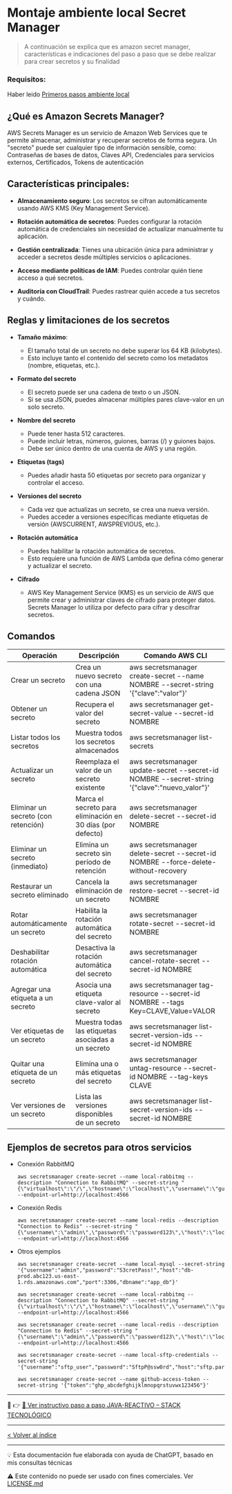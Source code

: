 # Montaje ambiente local Secret Manager
> A continuación se explica que es amazon secret manager, características e indicaciones del paso a paso que se debe realizar para crear secretos y su finalidad

### Requisitos: 

Haber leido [Primeros pasos ambiente local](1-1-podman-localstack-aws.md)

## ¿Qué es Amazon Secrets Manager?

AWS Secrets Manager es un servicio de Amazon Web Services que te permite almacenar, administrar y recuperar secretos de forma segura. Un "secreto" puede ser cualquier tipo de información sensible, como: Contraseñas de bases de datos, Claves API, Credenciales para servicios externos, Certificados, Tokens de autenticación

## Características principales:
- **Almacenamiento seguro**: Los secretos se cifran automáticamente usando AWS KMS (Key Management Service).

- **Rotación automática de secretos**: Puedes configurar la rotación automática de credenciales sin necesidad de actualizar manualmente tu aplicación.

- **Gestión centralizada**: Tienes una ubicación única para administrar y acceder a secretos desde múltiples servicios o aplicaciones.

- **Acceso mediante políticas de IAM**: Puedes controlar quién tiene acceso a qué secretos.

- **Auditoría con CloudTrail**: Puedes rastrear quién accede a tus secretos y cuándo.

## Reglas y limitaciones de los secretos
- **Tamaño máximo**: 
    - El tamaño total de un secreto no debe superar los 64 KB (kilobytes).
    - Esto incluye tanto el contenido del secreto como los metadatos (nombre, etiquetas, etc.).

- **Formato del secreto**
    - El secreto puede ser una cadena de texto o un JSON.
    - Si se usa JSON, puedes almacenar múltiples pares clave-valor en un solo secreto.

- **Nombre del secreto**
    - Puede tener hasta 512 caracteres.
    - Puede incluir letras, números, guiones, barras (/) y guiones bajos.
    - Debe ser único dentro de una cuenta de AWS y una región.

- **Etiquetas (tags)**
    - Puedes añadir hasta 50 etiquetas por secreto para organizar y controlar el acceso.

- **Versiones del secreto**
    - Cada vez que actualizas un secreto, se crea una nueva versión.
    - Puedes acceder a versiones específicas mediante etiquetas de versión (AWSCURRENT, AWSPREVIOUS, etc.).

- **Rotación automática**
    - Puedes habilitar la rotación automática de secretos.
    - Esto requiere una función de AWS Lambda que defina cómo generar y actualizar el secreto.

- **Cifrado**
    - AWS Key Management Service (KMS) es un servicio de AWS que permite crear y administrar claves de cifrado para proteger datos. Secrets Manager lo utiliza por defecto para cifrar y descifrar secretos.

## Comandos

| Operación                              | Descripción                                                   | Comando AWS CLI                                                                                       |
|----------------------------------------|---------------------------------------------------------------|--------------------------------------------------------------------------------------------------------|
| Crear un secreto                       | Crea un nuevo secreto con una cadena JSON                     | aws secretsmanager create-secret --name NOMBRE --secret-string '{"clave":"valor"}'                   |
| Obtener un secreto                     | Recupera el valor del secreto                                 | aws secretsmanager get-secret-value --secret-id NOMBRE                                                |
| Listar todos los secretos              | Muestra todos los secretos almacenados                        | aws secretsmanager list-secrets                                                                       |
| Actualizar un secreto                  | Reemplaza el valor de un secreto existente                    | aws secretsmanager update-secret --secret-id NOMBRE --secret-string '{"clave":"nuevo_valor"}'        |
| Eliminar un secreto (con retención)    | Marca el secreto para eliminación en 30 días (por defecto)    | aws secretsmanager delete-secret --secret-id NOMBRE                                                   |
| Eliminar un secreto (inmediato)        | Elimina un secreto sin período de retención                   | aws secretsmanager delete-secret --secret-id NOMBRE --force-delete-without-recovery                  |
| Restaurar un secreto eliminado         | Cancela la eliminación de un secreto                          | aws secretsmanager restore-secret --secret-id NOMBRE                                                  |
| Rotar automáticamente un secreto       | Habilita la rotación automática del secreto                   | aws secretsmanager rotate-secret --secret-id NOMBRE                                                   |
| Deshabilitar rotación automática       | Desactiva la rotación automática del secreto                  | aws secretsmanager cancel-rotate-secret --secret-id NOMBRE                                            |
| Agregar una etiqueta a un secreto      | Asocia una etiqueta clave-valor al secreto                    | aws secretsmanager tag-resource --secret-id NOMBRE --tags Key=CLAVE,Value=VALOR                      |
| Ver etiquetas de un secreto            | Muestra todas las etiquetas asociadas a un secreto            | aws secretsmanager list-secret-version-ids --secret-id NOMBRE                                         |
| Quitar una etiqueta de un secreto      | Elimina una o más etiquetas del secreto                       | aws secretsmanager untag-resource --secret-id NOMBRE --tag-keys CLAVE                                 |
| Ver versiones de un secreto            | Lista las versiones disponibles de un secreto                 | aws secretsmanager list-secret-version-ids --secret-id NOMBRE                                         |

## Ejemplos de secretos para otros servicios

- Conexión RabbitMQ
    ```
    aws secretsmanager create-secret --name local-rabbitmq --description "Connection to RabbitMQ" --secret-string "{\"virtualhost\":\"/\",\"hostname\":\"localhost\",\"username\":\"guest\",\"password\":\"guest\",\"port\":5672}" --endpoint-url=http://localhost:4566
    ```

- Conexión Redis
    ```
    aws secretsmanager create-secret --name local-redis --description "Connection to Redis" --secret-string "{\"username\":\"admin\",\"password\":\"password123\",\"host\":\"localhost\",\"port\":\"6379\"}" --endpoint-url=http://localhost:4566
    ```

- Otros ejemplos
    ```
    aws secretsmanager create-secret --name local-mysql --secret-string '{"username":"admin","password":"S3cretPass!","host":"db-prod.abc123.us-east-1.rds.amazonaws.com","port":3306,"dbname":"app_db"}'
    
    aws secretsmanager create-secret --name local-rabbitmq --description "Connection to RabbitMQ" --secret-string "{\"virtualhost\":\"/\",\"hostname\":\"localhost\",\"username\":\"guest\",\"password\":\"guest\",\"port\":5672}" --endpoint-url=http://localhost:4566
    
    aws secretsmanager create-secret --name local-redis --description "Connection to Redis" --secret-string "{\"username\":\"admin\",\"password\":\"password123\",\"host\":\"localhost\",\"port\":\"6379\"}" --endpoint-url=http://localhost:4566
    
    aws secretsmanager create-secret --name local-sftp-credentials --secret-string '{"username":"sftp_user","password":"SftpP@ssw0rd","host":"sftp.partner.com","port":22}'
    
    aws secretsmanager create-secret --name github-access-token --secret-string '{"token":"ghp_abcdefghijklmnopqrstuvwx123456"}'
    ```

---

🔗 👉 [📘 Ver instructivo paso a paso JAVA-REACTIVO – STACK TECNOLÓGICO](../PRINCIPAL.md)

--- 

[< Volver al índice](../README.md)

---

💡 Esta documentación fue elaborada con ayuda de ChatGPT, basado en mis consultas técnicas

⚠️ Este contenido no puede ser usado con fines comerciales. Ver [LICENSE.md](../LICENSE.md)